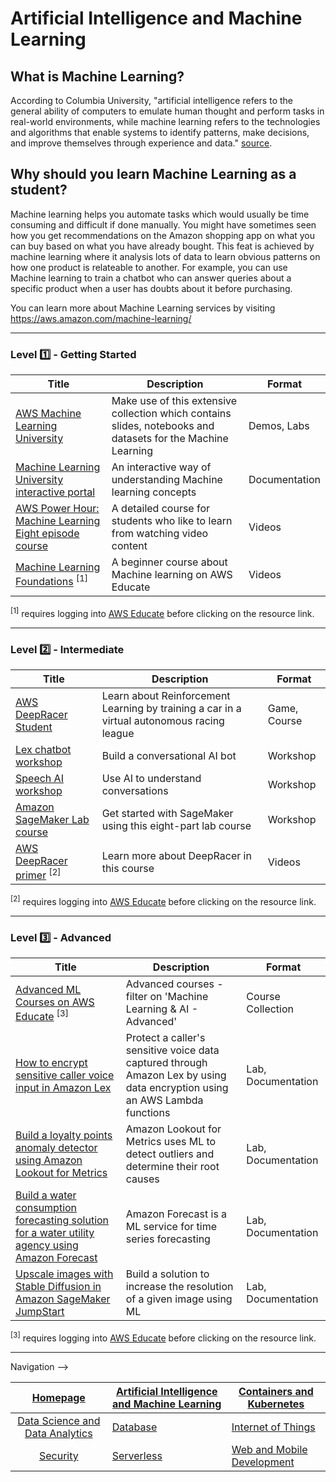 # Artificial Intelligence and Machine Learning

## What is Machine Learning?

According to Columbia University, "artificial intelligence refers to the general ability of computers to emulate human thought and perform tasks in real-world environments, while machine learning refers to the technologies and algorithms that enable systems to identify patterns, make decisions, and improve themselves through experience and data." [source](https://ai.engineering.columbia.edu/ai-vs-machine-learning/). 

## Why should you learn Machine Learning as a student?

Machine learning helps you automate tasks which would usually be time consuming and difficult if done manually. You might have sometimes seen how you get recommendations on the Amazon shopping app on what you can buy based on what you have already bought. This feat is achieved by machine learning where it analysis lots of data to learn obvious patterns on how one product is relateable to another. For example, you can use Machine learning to train a chatbot who can answer queries about a specific product when a user has doubts about it before purchasing.

You can learn more about Machine Learning services by visiting https://aws.amazon.com/machine-learning/

---

### Level :one: - Getting Started

| Title                                                                                                                                                                                                                                                                                                     | Description                                                                                                                                                                 | Format        |
|-----------------------------------------------------------------------------------------------------------------------------------------------------------------------------------------------------------------------------------------------------------------------------------------------------------|-----------------------------------------------------------------------------------------------------------------------------------------------------------------------------|---------------|
| [AWS Machine Learning University](https://github.com/aws-samples/aws-machine-learning-university-accelerated-nlp/?trk=el_a134p000006gNt0AAE&trkCampaign=Machine_Learning_University_NLP_github&sc_channel=el&sc_campaign=Machine_Learning_University_Webpage_NLP_github_CTA&sc_outcome=Product_Marketing) | Make use of this extensive collection which contains slides, notebooks and datasets for the Machine Learning                                                                | Demos, Labs   |
| [Machine Learning University interactive portal](https://mlu-explain.github.io/)                                                                                                                                                                                                                          | An interactive way of understanding Machine learning concepts                                                                                                               | Documentation |
| [AWS Power Hour: Machine Learning Eight episode course](https://pages.awscloud.com/global-traincert-twitch-power-hour-machine-learning.html)                                                                                                                                                              | A detailed course for students who like to learn from watching video content                                                                                                | Videos        |
| [Machine Learning Foundations](https://awseducate.instructure.com/courses/756) <sup>[1]</sup>                                                                                                                                                                                                                            | A beginner course about Machine learning on AWS Educate | Videos        |

<sup>[1]</sup> requires logging into [AWS Educate](https://www.awseducate.com/student/s) before clicking on the resource link.

---

### Level :two: - Intermediate


| Title                                                                                                                                     | Description                                                                                    | Format       |
|-------------------------------------------------------------------------------------------------------------------------------------------|------------------------------------------------------------------------------------------------|--------------|
| [AWS DeepRacer Student](https://aws.amazon.com/deepracer/student/)                                                                        | Learn about Reinforcement Learning by training a car in a virtual autonomous racing league | Game, Course |
| [Lex chatbot workshop](https://catalog.us-east-1.prod.workshops.aws/workshops/1340db0e-94bd-4014-93e9-dcc218b9d796/en-US)                 | Build a conversational AI bot                                 | Workshop     |
| [Speech AI workshop](https://catalog.us-east-1.prod.workshops.aws/workshops/acd49d39-dfcd-429a-83d6-d162b99b4c24/en-US)                   | Use AI to understand conversations                       | Workshop     |
| [Amazon SageMaker Lab course](https://catalog.us-east-1.prod.workshops.aws/workshops/80ba0ea5-7cf9-4b8c-9d3f-1cd988b6c071/en-US) | Get started with SageMaker using this eight-part lab course                                 | Workshop     |
| [AWS DeepRacer primer](https://awseducate.instructure.com/courses/750) <sup>[2]</sup>                                                                    | Learn more about DeepRacer in this course                                                      | Videos       |

<sup>[2]</sup> requires logging into [AWS Educate](https://www.awseducate.com/student/s) before clicking on the resource link.

---

### Level :three: - Advanced

| Title                                                                                                                                                                                                                                             | Description                                                                                                                                                               | Format             |
|---------------------------------------------------------------------------------------------------------------------------------------------------------------------------------------------------------------------------------------------------|---------------------------------------------------------------------------------------------------------------------------------------------------------------------------|--------------------|
| [Advanced ML Courses on AWS Educate](https://www.awseducate.com/student/s/) <sup>[3]</sup>                                                                                                                                                                                    | Advanced courses - filter on 'Machine Learning & AI - Advanced'                                                                       | Course Collection              |
| [How to encrypt sensitive caller voice input in Amazon Lex](https://aws.amazon.com/blogs/security/how-to-encrypt-sensitive-caller-authentication-voice-input-in-amazon-lex/)                                                                      | Protect a caller's sensitive voice data captured through Amazon Lex by using data encryption using an AWS Lambda functions                                                                                                                                     | Lab, Documentation |
| [Build a loyalty points anomaly detector using Amazon Lookout for Metrics](https://aws.amazon.com/blogs/machine-learning/build-a-loyalty-points-anomaly-detector-using-amazon-lookout-for-metrics/)                                               | Amazon Lookout for Metrics uses ML to detect outliers and determine their root causes | Lab, Documentation |
| [Build a water consumption forecasting solution for a water utility agency using Amazon Forecast](https://aws.amazon.com/blogs/machine-learning/build-a-water-consumption-forecasting-solution-for-a-water-utility-agency-using-amazon-forecast/) | Amazon Forecast is a ML service for time series forecasting                                                                                                 | Lab, Documentation |
| [Upscale images with Stable Diffusion in Amazon SageMaker JumpStart](https://aws.amazon.com/blogs/machine-learning/upscale-images-with-stable-diffusion-in-amazon-sagemaker-jumpstart/)                                                           | Build a solution to increase the resolution of a given image using ML                                               | Lab, Documentation |

<sup>[3]</sup> requires logging into [AWS Educate](https://www.awseducate.com/student/s) before clicking on the resource link.

---

Navigation -->

| [Homepage](/README.md)                        | [**Artificial Intelligence and Machine Learning**](/AI_ML)   | [Containers and Kubernetes](/Containers_Kubernetes)  |
|:---------------------------------:|-------------------------|----------------------------|
| [Data Science and Data Analytics](/DataScience_DataAnalytics)| [Database](/Database)                | [Internet of Things](/IoT)         |
| [Security](/Security)                        | [Serverless](/Serverless)              | [Web and Mobile Development](/Web_Mob_Development) |
